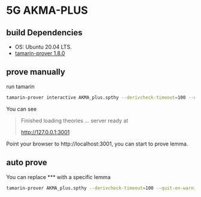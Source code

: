 # 5G AKMA-PLUS

## build Dependencies

* OS: Ubuntu 20.04 LTS.
* [tamarin-prover 1.8.0](https://tamarin-prover.com/)


## prove manually
run tamarin
```sh
tamarin-prover interactive AKMA_plus.spthy --derivcheck-timeout=100 --quit-on-warning --auto-sources
```
You can see 

>Finished loading theories ... server ready at 
>
>    http://127.0.0.1:3001

Point your browser to http://localhost:3001, you can start to prove lemma.

## auto prove
You can replace *** with a specific lemma
```sh
tamarin-prover AKMA_plus.spthy --derivcheck-timeout=100 --quit-on-warning --auto-sources --prove=***
```